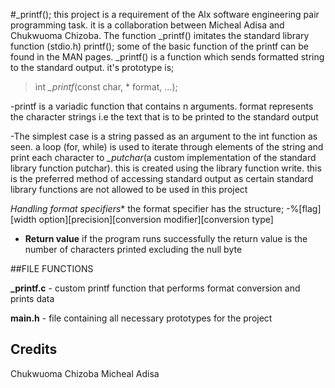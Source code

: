 #_printf(); this project is a requirement of the Alx software engineering pair programming task. it is a collaboration between Micheal Adisa and Chukwuoma Chizoba.
The function _printf() imitates the standard library function (stdio.h) printf();
some of the basic function of the printf can be found in the MAN pages.
_printf() is a function which sends formatted string to the standard output.
it's prototype is;
> int  *_printf*(const char, * format, ...);

-printf is a variadic function that contains n arguments.
format represents the character strings i.e the text that is to be printed to the standard output

-The simplest case is a string passed as an argument to the int function as seen.
a loop (for, while) is used to iterate through elements of the string
and print each character to *_putchar*(a custom implementation of the standard library function putchar). this is created using the library function write. this is the preferred method of accessing standard output as certain standard library functions are not allowed to be used in this project

*Handling format specifiers**
the format specifier has the structure;
-%[flag][width option][precision][conversion modifier][conversion type]

- **Return value**
if the program runs successfully the return value is the number of characters printed excluding the null byte

##FILE FUNCTIONS

**_printf.c** - custom printf function that performs format conversion and prints data

**main.h** - file containing all necessary prototypes for the project

## **Credits**
Chukwuoma Chizoba
Micheal Adisa
